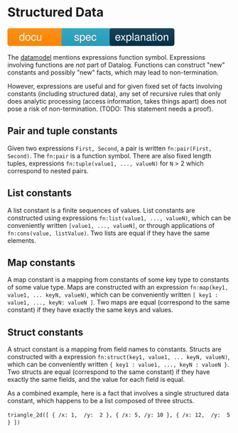 # Structured Data

![docu badge spec explanation](docu_spec_explanation.svg)

The [datamodel](spec_datamodel.md) mentions expressions function symbol.
Expressions involving functions are *not* part of Datalog. Functions can
construct "new" constants and possibly "new" facts, which may lead to
non-termination. 

However, expressions are useful and for given fixed set of facts involving
constants (including structured data), any set of recursive rules that only
does analytic processing (access information, takes things apart) does not
pose a risk of non-termination. (TODO: This statement needs a proof).

## Pair and tuple constants

Given two expressions `First, Second`, a pair is written `fn:pair(First, Second)`. The
`fn:pair` is a function symbol. There are also fixed length tuples,
expressions `fn:tuple(value1, ..., valueN)` for `N` > 2 which correspond
to nested pairs.

## List constants

A list constant is a finite sequences of values. List constants are
constructed using expressions `fn:list(value1, ..., valueN)`, which
can be conveniently written `[value1, ..., valueN]`, or through applications
of `fn:cons(value, listValue)`. Two lists are equal if they have the same
elements.

## Map constants

A map constant is a mapping from constants of some key type to constants of some
value type. Maps are constructed
with an expression `fn:map(key1, value1, ... keyN, valueN)`, which can
be conveniently written `[ key1 : value1, ..., keyN: valueN ]`. Two maps are
equal (correspond to the same constant) if they have exactly
the same keys and values.

## Struct constants

A struct constant is a mapping from field names to constants. Structs are
constructed with a expression `fn:struct(key1, value1, ... keyN, valueN)`,
which can be conveniently written `{ key1 : value1, ..., keyN : valueN }`. 
Two structs are equal (correspond to the same constant) if they have exactly
the same fields, and the value for each field is equal.

As a combined example, here is a fact that involves a single structured
data constant, which happens to be a list composed of three structs. 

`triangle_2d([ { /x: 1,  /y:  2 },
               { /x: 5, /y: 10 },
               { /x: 12,  /y:  5 } ])`

